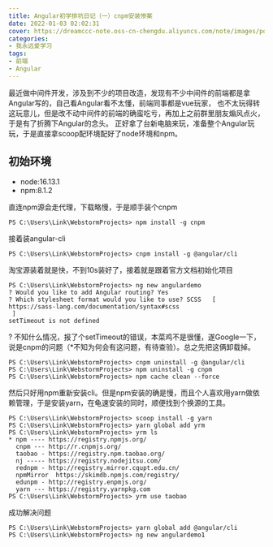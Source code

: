 ```yaml
---
title: Angular初学排坑日记（一）cnpm安装惨案
date: 2022-01-03 02:02:31
cover: https://dreamccc-note.oss-cn-chengdu.aliyuncs.com/note/images/posts/Angular初学排坑日记（一）cnpm安装惨案/angular-homepage.jpg?x-oss-process=style/blog_title
categories:
- 我永远爱学习
tags:
- 前端
- Angular
---
```


最近做中间件开发，涉及到不少的项目改造，发现有不少中间件的前端都是拿Angular写的，自己看Angular看不太懂，前端同事都是vue玩家，
也不太玩得转这玩意儿，但是改不动中间件的前端的确蛮吃亏，再加上之前群里朋友煽风点火，于是有了折腾下Angular的念头。
正好拿了台新电脑来玩，准备整个Angular玩玩，于是直接拿scoop配环境配好了node环境和npm。
<!--more-->
## 初始环境
- node:16.13.1
- npm:8.1.2

直连npm源会走代理，下载略慢，于是顺手装个cnpm
```shell
PS C:\Users\Link\WebstormProjects> npm install -g cnpm
```
接着装angular-cli
```shell
PS C:\Users\Link\WebstormProjects> cnpm install -g @angular/cli
```
淘宝源装着就是快，不到10s装好了，接着就是跟着官方文档初始化项目
````shell
PS C:\Users\Link\WebstormProjects> ng new angulardemo
? Would you like to add Angular routing? Yes
? Which stylesheet format would you like to use? SCSS   [ https://sass-lang.com/documentation/syntax#scss
 ]
setTimeout is not defined
````
? 不知什么情况，报了个setTimeout的错误，本菜鸡不是很懂，遂Google一下，说是cnpm的问题（*不知为何会有这问题，有待查验）。总之先把这俩卸载掉。
```shell
PS C:\Users\Link\WebstormProjects> cnpm uninstall -g @angular/cli
PS C:\Users\Link\WebstormProjects> npm uninstall -g cnpm
PS C:\Users\Link\WebstormProjects> npm cache clean --force
```
然后只好用npm重新安装cli。但是npm安装的确是慢，而且个人喜欢用yarn做依赖管理，于是安装yarn，在龟速安装的同时，顺便找到个换源的工具。
```shell
PS C:\Users\Link\WebstormProjects> scoop install -g yarn
PS C:\Users\Link\WebstormProjects> yarn global add yrm
PS C:\Users\Link\WebstormProjects> yrm ls
* npm ---- https://registry.npmjs.org/
  cnpm --- http://r.cnpmjs.org/
  taobao - https://registry.npm.taobao.org/
  nj ----- https://registry.nodejitsu.com/
  rednpm - http://registry.mirror.cqupt.edu.cn/
  npmMirror  https://skimdb.npmjs.com/registry/
  edunpm - http://registry.enpmjs.org/
  yarn --- https://registry.yarnpkg.com
PS C:\Users\Link\WebstormProjects> yrm use taobao
```
成功解决问题
```shell
PS C:\Users\Link\WebstormProjects> yarn global add @angular/cli
PS C:\Users\Link\WebstormProjects> ng new angulardemo1
```
